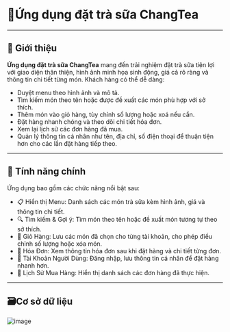# 🍹Ứng dụng đặt trà sữa ChangTea

---

## 📌 Giới thiệu

**Ứng dụng đặt trà sữa ChangTea** mang đến trải nghiệm đặt trà sữa tiện lợi với giao diện thân thiện, hình ảnh minh họa sinh động, giá cả rõ ràng và thông tin chi tiết từng món. Khách hàng có thể dễ dàng:
- Duyệt menu theo hình ảnh và mô tả.
- Tìm kiếm món theo tên hoặc được đề xuất các món phù hợp với sở thích.
- Thêm món vào giỏ hàng, tùy chỉnh số lượng hoặc xoá nếu cần.
- Đặt hàng nhanh chóng và theo dõi chi tiết hóa đơn.
- Xem lại lịch sử các đơn hàng đã mua.
- Quản lý thông tin cá nhân như tên, địa chỉ, số điện thoại để thuận tiện hơn cho các lần đặt hàng tiếp theo.

---

## 🎯 Tính năng chính

Ứng dụng bao gồm các chức năng nổi bật sau:
- 📋 Hiển thị Menu: Danh sách các món trà sữa kèm hình ảnh, giá và thông tin chi tiết.
- 🔍 Tìm kiếm & Gợi ý: Tìm món theo tên hoặc đề xuất món tương tự theo sở thích.
- 🛒 Giỏ Hàng: Lưu các món đã chọn cho từng tài khoản, cho phép điều chỉnh số lượng hoặc xóa món.
- 🧾 Hóa Đơn: Xem thông tin hóa đơn sau khi đặt hàng và chi tiết từng đơn.
- 👤 Tài Khoản Người Dùng: Đăng nhập, lưu thông tin cá nhân để đặt hàng nhanh hơn.
- 📜 Lịch Sử Mua Hàng: Hiển thị danh sách các đơn hàng đã thực hiện.

---

## 🗃️Cơ sở dữ liệu
![image](https://github.com/user-attachments/assets/5877cd2d-77c3-401a-a8f2-4b094db694e6)
